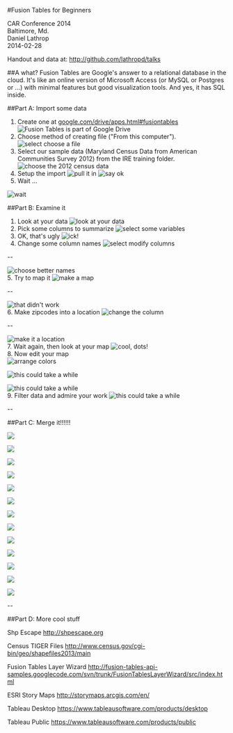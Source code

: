#Fusion Tables for Beginners

CAR Conference 2014<br>
Baltimore, Md.<br>
Daniel Lathrop<br>
2014-02-28<br>

Handout and data at: http://github.com/lathropd/talks

##A what?
Fusion Tables are Google's answer to a relational database in the cloud. It's like an online version of Microsoft Access (or MySQL or Postgres or ...) with minimal features but good visualization tools. And yes, it has SQL inside.


##Part A: Import some data
1. Create one at [google.com/drive/apps.html#fusiontables](http://www.google.com/drive/apps.html#fusiontables)
![Fusion Tables is part of Google Drive](screenshot1.png)
2. Choose method of creating file ("From this computer").
![select choose a file](screenshot2.png)
3. Select our sample data (Maryland Census Data from American Communities Survey 2012) from the IRE training folder.
![choose the 2012 census data](screenshot3.png)
4. Setup the import
![pull it in](screenshot4.png)
![say ok](screenshot5.png)
5. Wait ...

![wait](screenshot6.png)


##Part B: Examine it
1. Look at your data
![look at your data](screenshot7.png)
2. Pick some columns to summarize
![select some variables](screenshot8.png)
3. OK, that's ugly
![ick!](screenshot9.png)
4. Change some column names
![select modify columns](screenshot10.png)

--

![choose better names](screenshot11.png)<br>
5. Try to map it
![make a map](screenshot12.png)

--

![that didn't work](screenshot14.png)<br>
6. Make zipcodes into a location
![change the column](screenshot15.png)

--

![make it a location](screenshot16.png)<br>
7. Wait again, then look at your map
![cool, dots!](screenshot18.png)<br>
8. Now edit your map<br>
![arrange colors](screenshot20.png)

![this could take a while](screenshot21.png)<br>

![this could take a while](screenshot22.png)<br>
9. Filter data and admire your work
![this could take a while](screenshot23.png)

--


##Part C: Merge it!!!!!!

![](screenshot24.png)

![](screenshot25.png)


![](screenshot26.png)

![](screenshot27.png)

![](screenshot28.png)

![](screenshot29.png)

![](screenshot30.png)

![](screenshot31.png)

![](screenshot32.png)

![](screenshot33.png)

![](screenshot34.png)

![](screenshot35.png)

![](screenshot36.png)


--

##Part D: More cool stuff

Shp Escape
http://shpescape.org


Census TIGER Files
http://www.census.gov/cgi-bin/geo/shapefiles2013/main

Fusion Tables Layer Wizard
http://fusion-tables-api-samples.googlecode.com/svn/trunk/FusionTablesLayerWizard/src/index.html

ESRI Story Maps
http://storymaps.arcgis.com/en/

Tableau Desktop
https://www.tableausoftware.com/products/desktop

Tableau Public
https://www.tableausoftware.com/products/public




